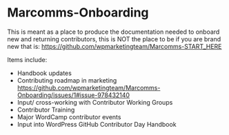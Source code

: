# Marcomms-Onboarding
This is meant as a place to produce the documentation needed to onboard new and returning contributors, this is NOT the place to be if you are brand new that is:  https://github.com/wpmarketingteam/Marcomms-START_HERE

Items include:
- Handbook updates
- Contributing roadmap in marketing https://github.com/wpmarketingteam/Marcomms-Onboarding/issues/1#issue-978432140
- Input/ cross-working with Contributor Working Groups
- Contributor Training
- Major WordCamp contributor events
- Input into WordPress GitHub Contributor Day Handbook

